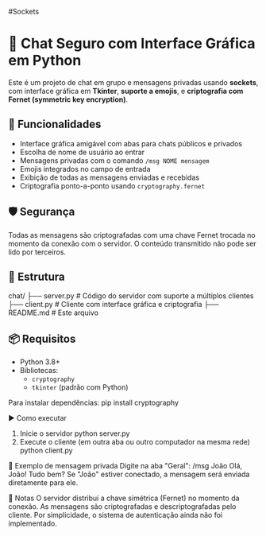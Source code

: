 ﻿#Sockets
# 💬 Chat Seguro com Interface Gráfica em Python

Este é um projeto de chat em grupo e mensagens privadas usando **sockets**, com interface gráfica em **Tkinter**, **suporte a emojis**, e **criptografia com Fernet (symmetric key encryption)**.

## 🚀 Funcionalidades

- Interface gráfica amigável com abas para chats públicos e privados
- Escolha de nome de usuário ao entrar
- Mensagens privadas com o comando `/msg NOME mensagem`
- Emojis integrados no campo de entrada
- Exibição de todas as mensagens enviadas e recebidas
- Criptografia ponto-a-ponto usando `cryptography.fernet`

## 🛡️ Segurança

Todas as mensagens são criptografadas com uma chave Fernet trocada no momento da conexão com o servidor. O conteúdo transmitido não pode ser lido por terceiros.

## 🧱 Estrutura

chat/
├── server.py # Código do servidor com suporte a múltiplos clientes
├── client.py # Cliente com interface gráfica e criptografia
├── README.md # Este arquivo

## 📦 Requisitos

- Python 3.8+
- Bibliotecas:
  - `cryptography`
  - `tkinter` (padrão com Python)

Para instalar dependências:
pip install cryptography

▶️ Como executar
1. Inicie o servidor
python server.py
2. Execute o cliente (em outra aba ou outro computador na mesma rede)
python client.py

🔐 Exemplo de mensagem privada
Digite na aba "Geral":
/msg João Olá, João! Tudo bem?
Se "João" estiver conectado, a mensagem será enviada diretamente para ele.

📌 Notas
O servidor distribui a chave simétrica (Fernet) no momento da conexão.
As mensagens são criptografadas e descriptografadas pelo cliente.
Por simplicidade, o sistema de autenticação ainda não foi implementado.
